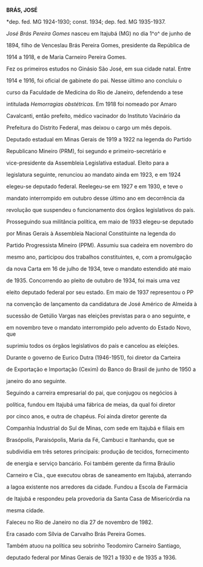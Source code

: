 **BRÁS, JOSÉ**



\*dep. fed. MG 1924-1930; const. 1934; dep. fed. MG 1935-1937.



*José Brás Pereira Gomes* nasceu em Itajubá (MG) no dia 1^o^ de junho de

1894, filho de Venceslau Brás Pereira Gomes, presidente da República de

1914 a 1918, e de Maria Carneiro Pereira Gomes.



Fez os primeiros estudos no Ginásio São José, em sua cidade natal. Entre

1914 e 1916, foi oficial de gabinete do pai. Nesse último ano concluiu o

curso da Faculdade de Medicina do Rio de Janeiro, defendendo a tese

intitulada *Hemorragias obstétricas*. Em 1918 foi nomeado por Amaro

Cavalcanti, então prefeito, médico vacinador do Instituto Vacinário da

Prefeitura do Distrito Federal, mas deixou o cargo um mês depois.



Deputado estadual em Minas Gerais de 1919 a 1922 na legenda do Partido

Republicano Mineiro (PRM), foi segundo e primeiro-secretário e

vice-presidente da Assembleia Legislativa estadual. Eleito para a

legislatura seguinte, renunciou ao mandato ainda em 1923, e em 1924

elegeu-se deputado federal. Reelegeu-se em 1927 e em 1930, e teve o

mandato interrompido em outubro desse último ano em decorrência da

revolução que suspendeu o funcionamento dos órgãos legislativos do país.



Prosseguindo sua militância política, em maio de 1933 elegeu-se deputado

por Minas Gerais à Assembleia Nacional Constituinte na legenda do

Partido Progressista Mineiro (PPM). Assumiu sua cadeira em novembro do

mesmo ano, participou dos trabalhos constituintes, e, com a promulgação

da nova Carta em 16 de julho de 1934, teve o mandato estendido até maio

de 1935. Concorrendo ao pleito de outubro de 1934, foi mais uma vez

eleito deputado federal por seu estado. Em maio de 1937 representou o PP

na convenção de lançamento da candidatura de José Américo de Almeida à

sucessão de Getúlio Vargas nas eleições previstas para o ano seguinte, e

em novembro teve o mandato interrompido pelo advento do Estado Novo, que

suprimiu todos os órgãos legislativos do país e cancelou as eleições.



Durante o governo de Eurico Dutra (1946-1951), foi diretor da Carteira

de Exportação e Importação (Cexim) do Banco do Brasil de junho de 1950 a

janeiro do ano seguinte.



Seguindo a carreira empresarial do pai, que conjugou os negócios à

política, fundou em Itajubá uma fábrica de meias, da qual foi diretor

por cinco anos, e outra de chapéus. Foi ainda diretor gerente da

Companhia Industrial do Sul de Minas, com sede em Itajubá e filiais em

Brasópolis, Paraisópolis, Maria da Fé, Cambuci e Itanhandu, que se

subdividia em três setores principais: produção de tecidos, fornecimento

de energia e serviço bancário. Foi também gerente da firma Bráulio

Carneiro e Cia., que executou obras de saneamento em Itajubá, aterrando

a lagoa existente nos arredores da cidade. Fundou a Escola de Farmácia

de Itajubá e respondeu pela provedoria da Santa Casa de Misericórdia na

mesma cidade.



Faleceu no Rio de Janeiro no dia 27 de novembro de 1982.



Era casado com Sílvia de Carvalho Brás Pereira Gomes.



Também atuou na política seu sobrinho Teodomiro Carneiro Santiago,

deputado federal por Minas Gerais de 1921 a 1930 e de 1935 a 1936.



